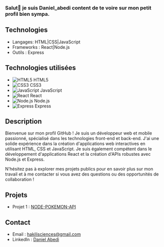 ### Salut👋 je suis Daniel_abedi  content de te voire sur mon petit profil bien sympa.

## Technologies

- Langages: HTML|CSS|JavaScript
- Frameworks : React|Node.js
- Outils : Express

## Technologies utilisées

- ![HTML5](https://img.icons8.com/color/48/000000/html-5.png) HTML5
- ![CSS3](https://img.icons8.com/color/48/000000/css3.png) CSS3
- ![JavaScript](https://img.icons8.com/color/48/000000/javascript.png) JavaScript
- ![React](https://img.icons8.com/ultraviolet/48/000000/react.png) React
- ![Node.js](https://img.icons8.com/color/48/000000/nodejs.png) Node.js
- ![Express](https://img.icons8.com/color/48/000000/express.png) Express

## Description

Bienvenue sur mon profil GitHub ! Je suis un développeur web et mobile passionné, spécialisé dans les technologies front-end et back-end. J'ai une solide expérience dans la création d'applications web interactives en utilisant HTML, CSS et JavaScript. Je suis également compétent dans le développement d'applications React et la création d'APIs robustes avec Node.js et Express.

N'hésitez pas à explorer mes projets publics pour en savoir plus sur mon travail et à me contacter si vous avez des questions ou des opportunités de collaboration !

## Projets

- Projet 1 : [NODE-POKEMON-API](NODE-POKEMON-API)

## Contact

- Email : [hakilisciences@gmail.com](mailto:hakilisciences@gmail.com)
- LinkedIn : [Daniel Abedi](https://www.linkedin.com/in/daniel-abedi-49899a234/)
